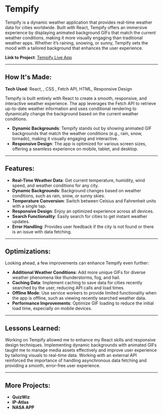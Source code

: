 # Tempify

Tempify is a dynamic weather application that provides real-time weather data for cities worldwide. Built with React, Tempify offers an immersive experience by displaying animated background GIFs that match the current weather conditions, making it more visually engaging than traditional weather apps. Whether it’s raining, snowing, or sunny, Tempify sets the mood with a tailored background that enhances the user experience.

**Link to Project**: [Tempify Live App](#) <!-- Replace with the actual link -->

---

## How It's Made:

**Tech Used**: React, , CSS , Fetch API, HTML, Responsive Design

Tempify is built entirely with React to create a smooth, responsive, and interactive weather experience. The app leverages the Fetch API to retrieve up-to-date weather information and uses conditional rendering to dynamically change the background based on the current weather conditions.

- **Dynamic Backgrounds**: Tempify stands out by showing animated GIF backgrounds that match the weather conditions (e.g., rain, snow, tornado), making it visually engaging and interactive.
- **Responsive Design**: The app is optimized for various screen sizes, offering a seamless experience on mobile, tablet, and desktop.

---

## Features:

- **Real-Time Weather Data**: Get current temperature, humidity, wind speed, and weather conditions for any city.
- **Dynamic Backgrounds**: Background changes based on weather conditions, such as rain, snow, or sunny skies.
- **Temperature Conversion**: Switch between Celsius and Fahrenheit units with a single tap.
- **Responsive Design**: Enjoy an optimized experience across all devices.
- **Search Functionality**: Easily search for cities to get instant weather updates.
- **Error Handling**: Provides user feedback if the city is not found or there is an issue with data fetching.

---

## Optimizations:

Looking ahead, a few improvements can enhance Tempify even further:

- **Additional Weather Conditions**: Add more unique GIFs for diverse weather phenomena like thunderstorms, fog, and hail.
- **Caching Data**: Implement caching to save data for cities recently searched by the user, reducing API calls and load times.
- **Offline Mode**: Use service workers to provide limited functionality when the app is offline, such as viewing recently searched weather data.
- **Performance Improvements**: Optimize GIF loading to reduce the initial load time, especially on mobile devices.

---

## Lessons Learned:

Working on Tempify allowed me to enhance my React skills and responsive design techniques. Implementing dynamic backgrounds with animated GIFs taught me to manage media assets effectively and improve user experience by tailoring visuals to real-time data. Working with an external API reinforced the importance of handling asynchronous data fetching and providing a smooth, error-free user experience.

---

## More Projects:

- **QuizWiz** 
- **IP-Atlas** 
- **NASA APP** 
